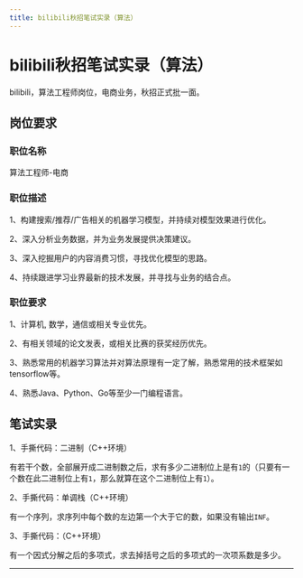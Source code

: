 ```yaml
---
title: bilibili秋招笔试实录（算法）
---
```


# bilibili秋招笔试实录（算法）

<script type="text/javascript" src="/include/head.js"></script>

bilibili，算法工程师岗位，电商业务，秋招正式批一面。

## 岗位要求

### 职位名称

算法工程师-电商

### 职位描述

1、构建搜索/推荐/广告相关的机器学习模型，并持续对模型效果进行优化。

2、深入分析业务数据，并为业务发展提供决策建议。

3、深入挖掘用户的内容消费习惯，寻找优化模型的思路。

4、持续跟进学习业界最新的技术发展，并寻找与业务的结合点。

### 职位要求

1、计算机, 数学，通信或相关专业优先。

2、有相关领域的论文发表，或相关比赛的获奖经历优先。

3、熟悉常用的机器学习算法并对算法原理有一定了解，熟悉常用的技术框架如tensorflow等。

4、熟悉Java、Python、Go等至少一门编程语言。

## 笔试实录

1、手撕代码：二进制（C++环境）

有若干个数，全部展开成二进制数之后，求有多少二进制位上是有`1`的（只要有一个数在此二进制位上有`1`，那么就算在这个二进制位上有`1`）。

2、手撕代码：单调栈（C++环境）

有一个序列，求序列中每个数的左边第一个大于它的数，如果没有输出`INF`。

3、手撕代码：（C++环境）

有一个因式分解之后的多项式，求去掉括号之后的多项式的一次项系数是多少。

---

<script type="text/javascript" src="/include/tail.js"></script>

